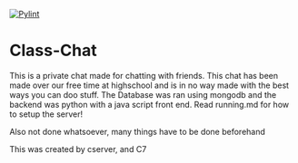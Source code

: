 [![Pylint](https://github.com/01000011-00110111/School-Chat/actions/workflows/pylint.yml/badge.svg?branch=main)](https://github.com/01000011-00110111/School-Chat/actions/workflows/pylint.yml)

# Class-Chat
This is a private chat made for chatting with friends. This chat has been made over our free time at highschool and is in no way made with the best ways you can doo stuff. The Database was ran using mongodb and the backend was python with a java script front end.
Read running.md for how to setup the server!

Also not done whatsoever, many things have to be done beforehand


This was created by
  cserver, and C7

